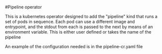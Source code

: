 #Pipeline operator

This is a kubernetes operator designed to add the "pipeline" kind that runs a set of pods in sequence. Each pod can use a different image and entrypoint, and the stdout from each is passed to the next by means of an environment variable. This is either user defined or takes the name of the pipeline

An example of the configuration needed is in the pipeline-cr.yaml file
